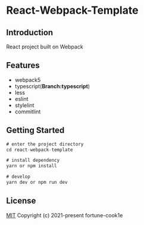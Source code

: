 # React-Webpack-Template

## Introduction

React project built on Webpack

## Features

- webpack5
- typescript(__Branch:typescript__)
- less
- eslint
- stylelint
- commitlint

## Getting Started

```javascript
# enter the project directory
cd react-webpack-template

# install dependency
yarn or npm install

# develop
yarn dev or npm run dev

```

## License

[MIT](https://github.com/fortune-cook1e/react-webpack-template/blob/master/LICENSE)
Copyright (c) 2021-present fortune-cook1e
